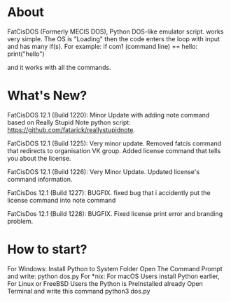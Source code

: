 # About
FatCisDOS (Formerly MECIS DOS), Python DOS-like emulator script. works very simple. The OS is "Loading" then the code enters the loop with input and has many if(s). For example: 
if com1 (command line) == hello:
  print("hello")

and it works with all the commands.

# What's New?
FatCisDOS 12.1 (Build 1220): Minor Update with adding note command based on Really Stupid Note python script: https://github.com/fatarick/reallystupidnote.

FatCisDOS 12.1 (Build 1225): Very minor update. Removed fatcis command that redirects to organisation VK group. Added license command that tells you about the license.

FatCisDOS 12.1 (Build 1226): Very Minor Update. Updated license's command information.

FatCisDos 12.1 (Build 1227): BUGFIX. fixed bug that i accidently put the license command into note command

FatCisDos 12.1 (Build 1228): BUGFIX. Fixed license print error and branding problem.
# How to start?
For Windows:
Install Python to System Folder
Open The Command Prompt and write:
python dos.py
For *nix:
For macOS Users install Python earlier, For Linux or FreeBSD Users the Python is PreInstalled already
Open Terminal and write this command
python3 dos.py
